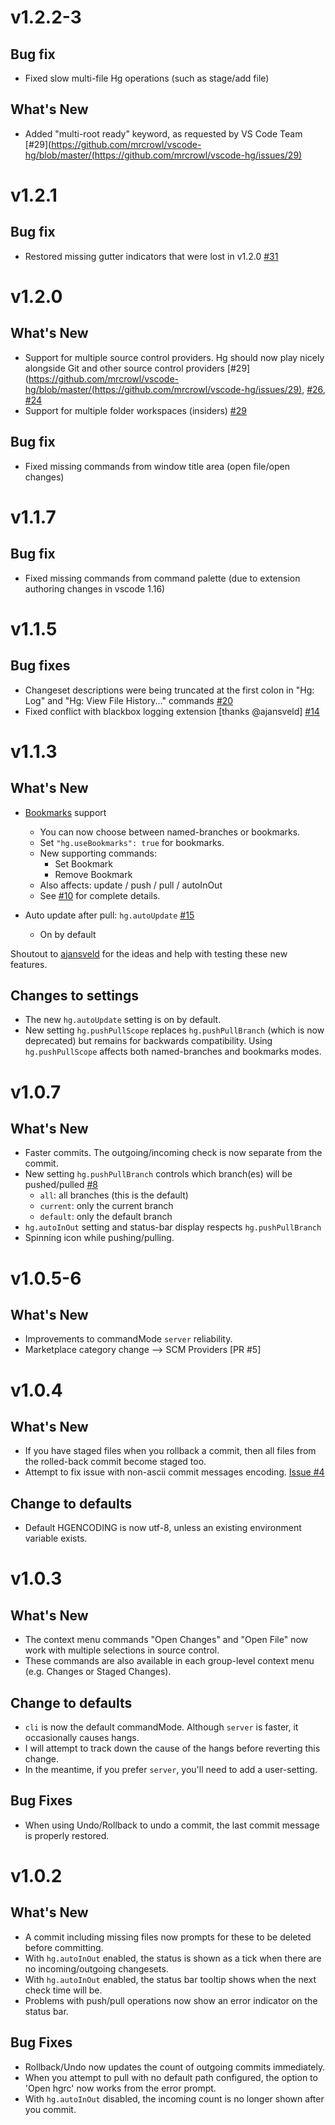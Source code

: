 

**v1.2.2-3**
=============================================

## Bug fix
  - Fixed slow multi-file Hg operations (such as stage/add file)

## What's New
  - Added "multi-root ready" keyword, as requested by VS Code Team [#29](https://github.com/mrcrowl/vscode-hg/blob/master/(https://github.com/mrcrowl/vscode-hg/issues/29)

**v1.2.1**
=============================================

## Bug fix
  - Restored missing gutter indicators that were lost in v1.2.0 [#31](https://github.com/mrcrowl/vscode-hg/issues/31)

**v1.2.0**
=============================================

## What's New
  - Support for multiple source control providers.  Hg should now play nicely alongside Git and other source control providers [#29](https://github.com/mrcrowl/vscode-hg/blob/master/(https://github.com/mrcrowl/vscode-hg/issues/29), [#26](https://github.com/mrcrowl/vscode-hg/issues/26), [#24](https://github.com/mrcrowl/vscode-hg/issues/24)
  - Support for multiple folder workspaces (insiders) [#29](https://github.com/mrcrowl/vscode-hg/issues/29)

## Bug fix
  - Fixed missing commands from window title area (open file/open changes)

**v1.1.7**
=============================================

## Bug fix
  - Fixed missing commands from command palette (due to extension authoring changes in vscode 1.16)

**v1.1.5**
=============================================

## Bug fixes
  - Changeset descriptions were being truncated at the first colon in "Hg: Log" and "Hg: View File History..." commands [#20](https://github.com/mrcrowl/vscode-hg/issues/20)
  - Fixed conflict with blackbox logging extension [thanks @ajansveld] [#14](https://github.com/mrcrowl/vscode-hg/issues/14)

**v1.1.3**
=============================================

## What's New
  - [Bookmarks](https://www.mercurial-scm.org/wiki/Bookmarks) support
    - You can now choose between named-branches or bookmarks.
    - Set `"hg.useBookmarks": true` for bookmarks.
    - New supporting commands: 
      - Set Bookmark
      - Remove Bookmark
    - Also affects: update / push / pull / autoInOut
    - See [#10](https://github.com/mrcrowl/vscode-hg/issues/10) for complete details.

  - Auto update after pull: `hg.autoUpdate` [#15](https://github.com/mrcrowl/vscode-hg/issues/15)
    - On by default

  Shoutout to [ajansveld](https://github.com/ajansveld) for the ideas and help with testing these new features.

## Changes to settings
  - The new `hg.autoUpdate` setting is on by default.
  - New setting `hg.pushPullScope` replaces `hg.pushPullBranch` (which is now deprecated) but remains for backwards compatibility. Using `hg.pushPullScope` affects both named-branches and bookmarks modes.

**v1.0.7**
=============================================

## What's New
  - Faster commits. The outgoing/incoming check is now separate from the commit.
  - New setting `hg.pushPullBranch` controls which branch(es) will be pushed/pulled [#8](https://github.com/mrcrowl/vscode-hg/issues/8)
    - `all`: all branches (this is the default)
    - `current`: only the current branch
    - `default`: only the default branch
  - `hg.autoInOut` setting and status-bar display respects `hg.pushPullBranch` 
  - Spinning icon while pushing/pulling.

**v1.0.5-6**
=============================================

## What's New
  - Improvements to commandMode `server` reliability.
  - Marketplace category change --> SCM Providers [PR #5]

**v1.0.4**
=============================================

## What's New
  - If you have staged files when you rollback a commit, then all files from the rolled-back commit become staged too.
  - Attempt to fix issue with non-ascii commit messages encoding. [Issue #4](https://github.com/mrcrowl/vscode-hg/issues/4)
  
## Change to defaults
  - Default HGENCODING is now utf-8, unless an existing environment variable exists.

**v1.0.3**
=============================================

## What's New
  - The context menu commands "Open Changes" and "Open File" now work with multiple selections in source control.
  - These commands are also available in each group-level context menu (e.g. Changes or Staged Changes).

## Change to defaults
  - `cli` is now the default commandMode.  Although `server` is faster, it occasionally causes hangs.
  - I will attempt to track down the cause of the hangs before reverting this change.
  - In the meantime, if you prefer `server`, you'll need to add a user-setting.

## Bug Fixes
  - When using Undo/Rollback to undo a commit, the last commit message is properly restored.

**v1.0.2**
=============================================

## What's New
  - A commit including missing files now prompts for these to be deleted before committing.
  - With `hg.autoInOut` enabled, the status is shown as a tick when there are no incoming/outgoing changesets.
  - With `hg.autoInOut` enabled, the status bar tooltip shows when the next check time will be.
  - Problems with push/pull operations now show an error indicator on the status bar.

## Bug Fixes
  - Rollback/Undo now updates the count of outgoing commits immediately.
  - When you attempt to pull with no default path configured, the option to 'Open hgrc' now works from the error prompt. 
  - With `hg.autoInOut` disabled, the incoming count is no longer shown after you commit.
